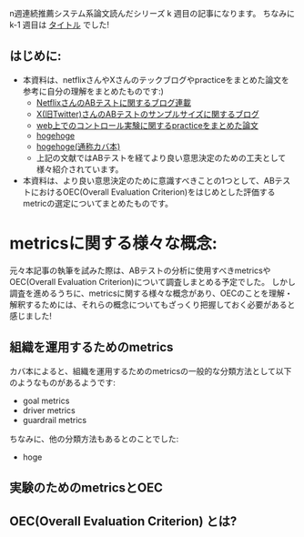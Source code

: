 <!-- より良い意思決定がしたいので、ABテストにおけるOEC周りについて調べた -->

n週連続推薦システム系論文読んだシリーズ k 週目の記事になります。
ちなみに k-1 週目は [タイトル](url) でした!

## はじめに:

- 本資料は、netflixさんやXさんのテックブログやpracticeをまとめた論文を参考に自分の理解をまとめたものです:)
  - [NetflixさんのABテストに関するブログ連載](https://netflixtechblog.com/building-confidence-in-a-decision-8705834e6fd8)
  - [X(旧Twitter)さんのABテストのサンプルサイズに関するブログ](https://blog.twitter.com/engineering/en_us/a/2016/power-minimal-detectable-effect-and-bucket-size-estimation-in-ab-tests)
  - [web上でのコントロール実験に関するpracticeをまとめた論文](https://ai.stanford.edu/~ronnyk/2009controlledExperimentsOnTheWebSurvey.pdf)
  - [hogehoge](https://www.researchgate.net/publication/333136404_Top_Challenges_from_the_first_Practical_Online_Controlled_Experiments_Summit)
  - [hogehoge(通称カバ本)]()
  - 上記の文献ではABテストを経てより良い意思決定のための工夫として様々紹介されています。
- 本資料は、より良い意思決定のために意識すべきことの1つとして、ABテストにおけるOEC(Overall Evaluation Criterion)をはじめとした評価するmetricの選定についてまとめたものです。

# metricsに関する様々な概念:

元々本記事の執筆を試みた際は、ABテストの分析に使用すべきmetricsやOEC(Overall Evaluation Criterion)について調査しまとめる予定でした。
しかし調査を進めるうちに、metricsに関する様々な概念があり、OECのことを理解・解釈するためには、それらの概念についてもざっくり把握しておく必要があると感じました!

## 組織を運用するためのmetrics

カバ本によると、組織を運用するためのmetricsの一般的な分類方法として以下のようなものがあるようです:

- goal metrics
- driver metrics
- guardrail metrics

ちなみに、他の分類方法もあるとのことでした:

- hoge

## 実験のためのmetricsとOEC

## OEC(Overall Evaluation Criterion) とは?
